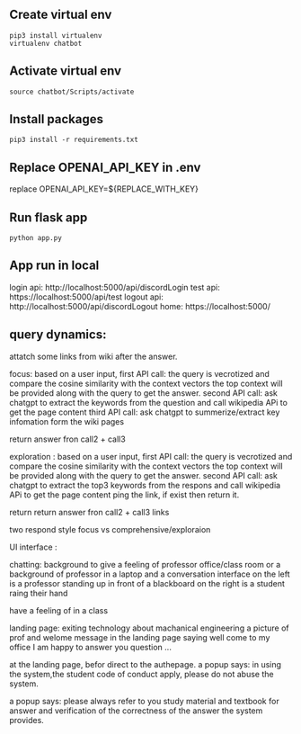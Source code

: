 ## Create virtual env
```
pip3 install virtualenv
virtualenv chatbot
```
## Activate virtual env
```
source chatbot/Scripts/activate
```

## Install packages
```
pip3 install -r requirements.txt
```
## Replace OPENAI_API_KEY in .env
replace OPENAI_API_KEY=${REPLACE_WITH_KEY}

## Run flask app
```
python app.py
```

## App run in local
login api: http://localhost:5000/api/discordLogin
test api: https://localhost:5000/api/test
logout api: http://localhost:5000/api/discordLogout
home: https://localhost:5000/


## query dynamics:


attatch some links from wiki after the answer.

focus:
based on a user input, 
first API call: the query is vecrotized and compare the cosine similarity with the context vectors
the top context will be provided along with the query to get the answer.
second API call: ask chatgpt to extract the keywords from the question and call wikipedia APi to get the page content
third API call: ask chatgpt to summerize/extract key infomation form the wiki pages

return answer fron call2 + call3


exploration :
based on a user input, 
first API call: the query is vecrotized and compare the cosine similarity with the context vectors
the top context will be provided along with the query to get the answer.
second API call: ask chatgpt to extract the top3 keywords from the respons and call wikipedia APi to get the page content
ping the link, if exist then return it.

return return answer fron call2 + call3 links




two respond style
focus vs comprehensive/exploraion 


UI interface :

chatting:
background to give a feeling of professor office/class room
or a background of professor in a laptop and a conversation interface
on the left is a professor standing up in front of a blackboard
on the right is a student raing their hand

have a feeling of in a class



landing page:
exiting technology about machanical engineering 
a picture of prof and welome message in the landing page saying well come to my office I am happy to answer you question ...

at the landing page, befor direct to the authepage. 
a popup says: in using the system,the student code of conduct apply, please do not abuse the system.

a popup says: please always refer to you study material and textbook for answer and verification of the correctness of the answer the system provides. 




